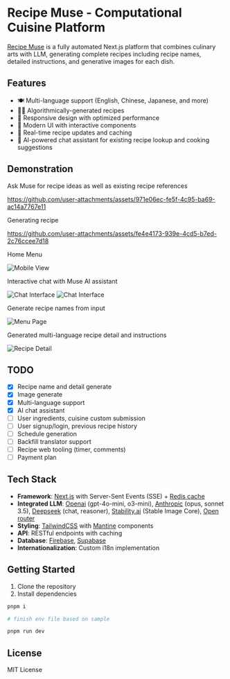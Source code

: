 # Recipe Muse - Computational Cuisine Platform

[Recipe Muse](https://meal-muse.vercel.app/) is a fully automated Next.js platform that combines culinary arts with LLM, generating complete recipes including recipe names, detailed instructions, and generative images for each dish.

## Features

- 🍽️ Multi-language support (English, Chinese, Japanese, and more)
- 🧑‍🍳 Algorithmically-generated recipes
- 📱 Responsive design with optimized performance
- 🎨 Modern UI with interactive components
- 🔄 Real-time recipe updates and caching
- 💬 AI-powered chat assistant for existing recipe lookup and cooking suggestions

## Demonstration
Ask Muse for recipe ideas as well as existing recipe references

https://github.com/user-attachments/assets/971e06ec-fe5f-4c95-ba69-ac14a7767e11

Generating recipe

https://github.com/user-attachments/assets/fe4e4173-939e-4cd5-b7ed-2c76ccee7d18

Home Menu

![Mobile View](resources/capture/menu.png)

Interactive chat with Muse AI assistant

![Chat Interface](resources/capture/desktop-chat.png)
![Chat Interface](resources/capture/mobile-chat.png)

Generate recipe names from input

![Menu Page](resources/capture/recipe-generator.png)

Generated multi-language recipe detail and instructions

![Recipe Detail](resources/capture/generated-recipe.png)

## TODO

- [x] Recipe name and detail generate
- [x] Image generate
- [x] Multi-language support
- [x] AI chat assistant
- [ ] User ingredients, cuisine custom submission
- [ ] User signup/login, previous recipe history
- [ ] Schedule generation
- [ ] Backfill translator support
- [ ] Recipe web tooling (timer, comments)
- [ ] Payment plan

## Tech Stack

- **Framework**: [Next.js](https://nextjs.org) with Server-Sent Events (SSE) + [Redis cache](https://redis.io/)
- **Integrated LLM**: [Openai](https://openai.com/api/) (gpt-4o-mini, o3-mini), [Anthropic](https://www.anthropic.com/api) (opus, sonnet 3.5), [Deepseek](https://platform.deepseek.com/) (chat, reasoner), [Stability.ai](https://platform.stability.ai/) (Stable Image Core), [Open router](https://openrouter.ai/)
- **Styling**: [TailwindCSS](https://tailwindcss.com/) with [Mantine](https://ui.mantine.dev/) components
- **API**: RESTful endpoints with caching
- **Database**: [Firebase](https://firebase.google.com/), [Supabase](https://supabase.com/)
- **Internationalization**: Custom i18n implementation

## Getting Started

1. Clone the repository
2. Install dependencies

``` bash
pnpm i

# finish env file based on sample

pnpm run dev
```

## License

MIT License
